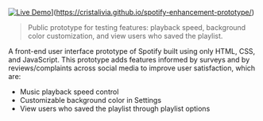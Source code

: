 [![Live Demo]([https://img.shields.io/badge/demo-live-green)](https://cristalivia.github.io/enhance_spotify_prototype/playlist/my-playlist-1.html)](https://cristalivia.github.io/spotify-enhancement-prototype/)
> Public prototype for testing features: playback speed, background color customization, and view users who saved the playlist.

A front-end user interface prototype of Spotify built using only HTML, CSS, and JavaScript. 
This prototype adds features informed by surveys and by reviews/complaints across social media to improve user satisfaction, which are:
- Music playback speed control
- Customizable background color in Settings
- View users who saved the playlist through playlist options
